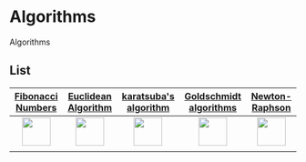 # Algorithms
Algorithms

## List

| [Fibonacci Numbers](./Fibonacci%20Number/)|[Euclidean Algorithm](./Euclidean%20Algorithm/)|[karatsuba's algorithm](https://instagram.com)|[Goldschmidt algorithms](aw)|[Newton-Raphson](awdaw)|
|:------------:|:-----------:|:------------:|:---------------:|:------------:|
|<img src="https://www.thoughtco.com/thmb/GedPuczVYOUzeeN0FEvz4SetCwo=/1800x1800/smart/filters:no_upscale()/Leonardo-Pisano-Fibonacci-f9d544e22fb147fea36f99b4dcd77f50.jpg" style="width:50px;">|<img src="https://www.bibmath.net/bios/images/euclide.jpg" style="width:50px;">|<img src="https://upload.wikimedia.org/wikipedia/commons/thumb/0/03/Karatsuba_multiplication.svg/1200px-Karatsuba_multiplication.svg.png" style="width:50px;">|<img src="" style="width:50px;">|<img src="" style="width:50px;">|
|              |             |              |                 |              |
